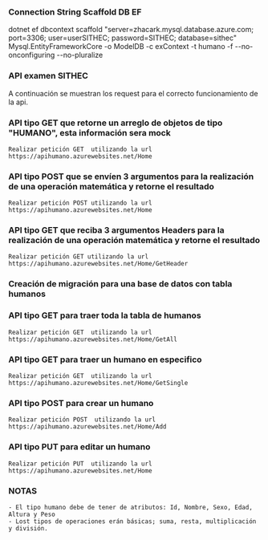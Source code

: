 ### Connection String Scaffold DB EF

dotnet ef dbcontext scaffold "server=zhacark.mysql.database.azure.com; port=3306; user=userSITHEC; password=SITHEC; database=sithec" Mysql.EntityFrameworkCore -o ModelDB -c exContext -t humano -f --no-onconfiguring --no-pluralize

### API examen SITHEC
A continuación se muestran los request para el correcto funcionamiento de la api.


### API tipo GET que retorne un arreglo de objetos de tipo "HUMANO", esta información sera mock
    Realizar petición GET  utilizando la url https://apihumano.azurewebsites.net/Home
### API tipo POST que se envíen 3 argumentos para la realización de una operación matemática y retorne el resultado
    Realizar petición POST utilizando la url https://apihumano.azurewebsites.net/Home
### API tipo GET que reciba 3 argumentos Headers para la realización de una operación matemática y retorne el resultado
    Realizar petición GET utilizando la url https://apihumano.azurewebsites.net/Home/GetHeader
### Creación de migración para una base de datos con tabla humanos

### API tipo GET para traer toda la tabla de humanos
    Realizar petición GET  utilizando la url https://apihumano.azurewebsites.net/Home/GetAll
### API tipo GET para traer un humano en especifico
    Realizar petición GET  utilizando la url https://apihumano.azurewebsites.net/Home/GetSingle
### API tipo POST para crear un humano
    Realizar petición POST  utilizando la url https://apihumano.azurewebsites.net/Home/Add
### API tipo PUT para editar un humano
    Realizar petición PUT  utilizando la url https://apihumano.azurewebsites.net/Home


### NOTAS
    - El tipo humano debe de tener de atributos: Id, Nombre, Sexo, Edad, Altura y Peso
    - Lost tipos de operaciones erán básicas; suma, resta, multiplicación y división.